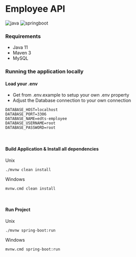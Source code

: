 # Employee API

![java](https://img.shields.io/badge/Java-11-orange)
![springboot](https://img.shields.io/badge/Spring%20Boot-2.7.12-brightgreen)
<br>

### Requirements

- Java 11
- Maven 3
- MySQL

### Running the application locally

#### Load your .env

- Get from .env.example to setup your own .env property
- Adjust the Database connection to your own connection
```
DATABASE_HOST=localhost
DATABASE_PORT=3306
DATABASE_NAME=edts-employee
DATABASE_USERNAME=root
DATABASE_PASSWORD=root
```
  <br>

#### Build Application & Install all dependencies
Unix

```shell
./mvnw clean install
```

Windows

```shell
mvnw.cmd clean install
```

  <br>

#### Run Project

Unix

```shell
./mvnw spring-boot:run
```

Windows

```shell
mvnw.cmd spring-boot:run
```

